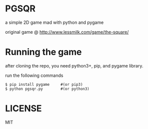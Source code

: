 # PGSQR

a simple 2D game mad with python and pygame

original game @ http://www.lessmilk.com/game/the-square/

# Running the game

after cloning the repo, you need python3+, pip, and pygame library.

run the following commands

 

```
$ pip install pygame     #(or pip3)
$ python pgsqr.py        #(or python3)
```

# LICENSE
MIT